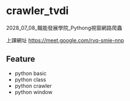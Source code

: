 # crawler_tvdi
2028_07_08_職能發展學院_Pythong視窗網路爬蟲

上課網址 https://meet.google.com/rvq-smie-nnp

## Feature

- python basic
- python class
- python crawler
- python window
